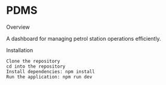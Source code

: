 # PDMS

Overview

A dashboard for managing petrol station operations efficiently.

Installation

    Clone the repository
    cd into the repository
    Install dependencies: npm install
    Run the application: npm run dev
